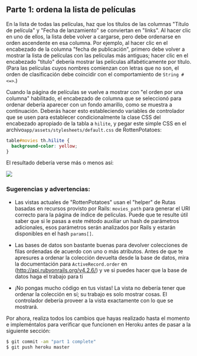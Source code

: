 ## Parte 1: ordena la lista de películas

En la lista de todas las películas, haz que los títulos de las columnas "Título de película" y "Fecha de lanzamiento" se conviertan en "links". Al hacer clic en uno de ellos, la lista debe volver a cargarse, pero debe ordenarse en orden ascendente en esa columna. Por ejemplo, al hacer clic en el encabezado de la columna "fecha de publicación", primero debe volver a mostrar la lista de películas con las películas más antiguas; hacer clic en el encabezado "título" debería mostrar las películas alfabéticamente por título. (Para las películas cuyos nombres comienzan con letras que no son, el orden de clasificación debe coincidir con el comportamiento de `String # <=>`.)


Cuando la página de películas se vuelve a mostrar con "el orden por una columna" habilitado, el encabezado de columna que se seleccionó para ordenar debería aparecer con un fondo amarillo, como se muestra a continuación. Deberás hacer esto estableciendo variables de controlador que se usen para establecer condicionalmente la clase CSS del encabezado apropiado de la tabla  a `hilite`, y pegar este simple CSS en el archivo`app/assets/stylesheets/default.css` de RottenPotatoes:



```css
table#movies th.hilite {
  background-color: yellow;
}
```

El resultado debería verse más o menos así:

![](https://github.com/saasbook/hw-rails-intro/blob/master/table-header-screenshot.png)


### Sugerencias y advertencias:

* Las vistas actuales de "RottenPotatoes"  usan el "helper" de Rutas basadas en recursos provisto por Rails: `movies_path` para generar el URI correcto para la página de índice de películas. Puede que te resulte útil saber que si le pasas a este método auxiliar  un hash de parámetros adicionales, esos parámetros serán analizados por Rails y estarán disponibles en el hash `params[]`.

* Las bases de datos son bastante buenas para devolver colecciones de filas ordenadas de acuerdo con uno o más atributos. Antes de que te apresures a ordenar la colección devuelta desde la base de datos, mira la documentación para `ActiveRecord.order` en (http://api.rubyonrails.org/v4.2.6/)   y ve si puedes hacer que la base de datos  haga el trabajo para ti

* ¡No pongas mucho código en tus vistas! La vista no debería tener que ordenar la colección en sí; su trabajo es solo mostrar cosas. El controlador debería proveer a la vista exactamente con lo que se mostrará.

Por ahora, realiza todos los cambios que hayas realizado hasta el momento e impleméntalos para verificar que funcionen en Heroku antes de pasar a la siguiente sección:


```sh
$ git commit -am "part 1 complete"
$ git push heroku master
```
